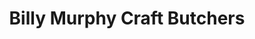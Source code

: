 ---
title: "Billy Murphy Craft Butchers"
url: /waterford/billy-murphy-craft-butchers/
shop: Metzgerei
---